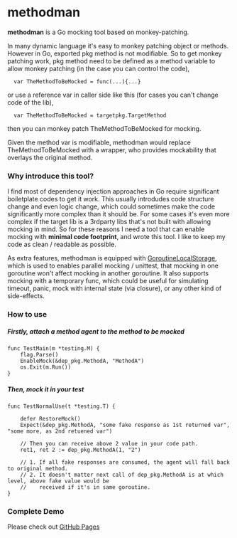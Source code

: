 # methodman

**methodman** is a Go mocking tool based on monkey-patching. 

In many dynamic language it's easy to monkey patching object or methods. However in Go, exported pkg method is not modifiable. So to get monkey patching work, pkg method need to be defined as a method variable to allow monkey patching (in the case you can control the code),
```
  var TheMethodToBeMocked = func(...){...}
```  
or use a reference var in caller side like this (for cases you can't change code of the lib),
```
  var TheMethodToBeMocked = targetpkg.TargetMethod
```  
then you can monkey patch TheMethodToBeMocked for mocking.

Given the method var is modifiable, methodman would replace TheMethodToBeMocked with a wrapper, who provides mockability that overlays the original method. 

### Why introduce this tool?

I find most of dependency injection approaches in Go require significant boiletplate codes to get it work. This usually introdudes code structure change and even logic change, which could sometimes make the code significantly more complex than it should be. For some cases it's even more complex if the target lib is a 3rdparty libs that's not built with allowing mocking in mind. So for these reasons I need a tool that can enable mocking with **minimal code footprint**, and wrote this tool. I like to keep my code as clean / readable as possible.

As extra features, methodman is equipped with [GoroutineLocalStorage](https://github.com/tylerb/gls), which is used to enables parallel mocking / unittest, that mocking in one goroutine won't affect mocking in another goroutine. It also supports mocking with a temporary func, which could be useful for simulating timeout, panic, mock with internal state (via closure), or any other kind of side-effects.

### How to use

##### Firstly, attach a method agent to the method to be mocked
```
func TestMain(m *testing.M) {
	flag.Parse()
	EnableMock(&dep_pkg.MethodA, "MethodA")
	os.Exit(m.Run())
}
```
##### Then, mock it in your test
```
func TestNormalUse(t *testing.T) {

	defer RestoreMock()
	Expect(&dep_pkg.MethodA, "some fake response as 1st returned var", "some more, as 2nd retuened var")

	// Then you can receive above 2 value in your code path.
	ret1, ret 2 := dep_pkg.MethodA(1, "2")
	
	// 1. If all fake responses are consumed, the agent will fall back to original method.
	// 2. It doesn't matter next call of dep_pkg.MethodA is at which level, above fake value would be 
	//    received if it's in same goroutine.
}
```

### Complete Demo

Please check out [GitHub Pages](https://github.com/jason-xxl/methodman/blob/master/expect_test.go)
